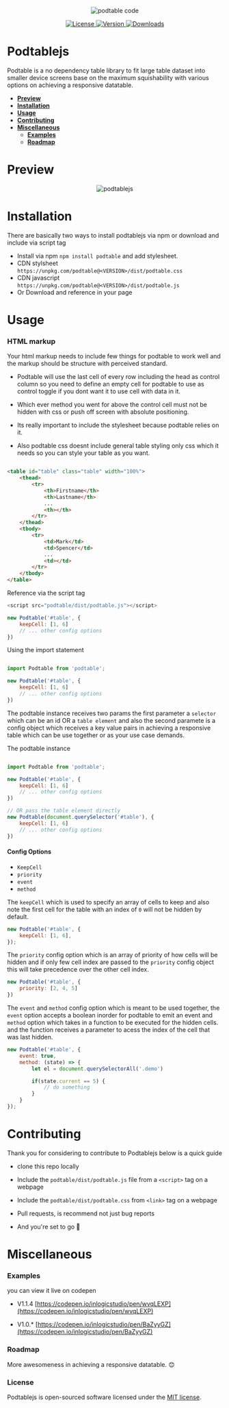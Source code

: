 <p align="center"><img src="/art/code.png" alt="podtable code"></p>

<p align="center">
    <a href="https://github.com/inlogicstudio/podtable">
        <img src="https://badgen.net/github/license/inlogicstudio/podtable?color=green" alt="License">
    </a>
    <a href="https://www.npmjs.com/package/podtable">
        <img src="https://badgen.net/npm/v/podtable?color=red" alt="Version">
    </a>
    <a href="https://www.npmjs.com/package/podtable">
        <img src="https://badgen.net/npm/dt/podtable" alt="Downloads">
    </a>
</p>

# Podtablejs

Podtable is a no dependency table library to fit large table dataset into smaller device screens base on the maximum squishability with various options on achieving a responsive datatable.

- [**Preview**](#preview)
- [**Installation**](#installation)
- [**Usage**](#usage)
- [**Contributing**](#contributing)
- [**Miscellaneous**](#miscellaneous)
    - [**Examples**](#examples)
    - [**Roadmap**](#roadmap)


# Preview

<p align="center">
    <img src="art/podtablejs.png" alt="podtablejs">
</p>

# Installation

There are basically two ways to install podtablejs via npm or download and include via script tag

* Install via npm `npm install podtable` and add stylesheet.
* CDN stylsheet `https://unpkg.com/podtable@<VERSION>/dist/podtable.css` 
* CDN javascript `https://unpkg.com/podtable@<VERSION>/dist/podtable.js`
* Or Download and reference in your page


# Usage

### HTML markup

Your html markup needs to include few things for podtable to work well and the markup should be structure with perceived standard.

* Podtable will use the last cell of every row including the head as control column so you need to define an empty cell for podtable to use as control toggle if you dont want it to use cell with data in it.

* Which ever method you went for above the control cell must not be hidden with css or push off screen with absolute positioning.

* Its really important to include the stylesheet because podtable relies on it.

* Also podtable css doesnt include general table styling only css which it needs so you can style your table as you want.


```html

<table id="table" class="table" width="100%">
    <thead>
        <tr>
            <th>Firstname</th>
            <th>Lastname</th>
            ...
            <th></th>
        </tr>
    </thead>
    <tbody>
        <tr>
            <td>Mark</td>
            <td>Spencer</td>
            ...
            <td></td>
        </tr>
    </tbody>
</table>

```

Reference via the script tag
```js
<script src="podtable/dist/podtable.js"></script> 

new Podtable('#table', {
    keepCell: [1, 6]
    // ... other config options
})

```

Using the import statement 

```js

import Podtable from 'podtable';

new Podtable('#table', {
    keepCell: [1, 6]
    // ... other config options
})

```

The podtable instance receives two params the first parameter a `selector` which can be an id OR a `table element` and also the second paramete is a config object which receives a key value pairs in achieving a responsive table which can be use together or as your use case demands.

The podtable instance

```js

import Podtable from 'podtable';

new Podtable('#table', {
    keepCell: [1, 6]
    // ... other config options
})

// OR pass the table element directly
new Podtable(document.querySelector('#table'), {
    keepCell: [1, 6]
    // ... other config options
})

```

#### Config Options

* `KeepCell`
* `priority`
* `event`
* `method`

The `keepCell` which is used to specify an array of cells to keep
and also note the first cell for the table with an index of `0` will not be hidden by default.

```js
new Podtable('#table', {
    keepCell: [1, 6],
});
```

The `priority` config option which is an array of priority of how cells will be hidden and if only few cell index are passed to the `priority` config object this will take precedence over the other cell index.

```js
new Podtable('#table', {
    priority: [2, 4, 5]
})
```
The `event` and `method` config option which is meant to be used together, the `event` option accepts a boolean inorder for podtable to emit an event and `method` option which takes in a function to be executed for the hidden cells. and the function receives a parameter to acess the index of the cell that was last hidden.

```js
new Podtable('#table', {
    event: true,
    method: (state) => {
        let el = document.querySelectorAll('.demo')

        if(state.current == 5) {
            // do something
        }
    }
});
```


# Contributing

Thank you for considering to contribute to Podtablejs below is a quick guide

* clone this repo locally

* Include the `podtable/dist/podtable.js` file from a `<script>` tag on a webpage
* Include the  `podtable/dist/podtable.css` from `<link>` tag on a webpage

* Pull requests, is recommend not just bug reports 
* And you're set to go &#128079;


# Miscellaneous

### Examples
you can view it live on codepen

* V1.1.4 [https://codepen.io/inlogicstudio/pen/wvqLEXP](https://codepen.io/inlogicstudio/pen/wvqLEXP)

* V1.0.* [https://codepen.io/inlogicstudio/pen/BaZyyGZ](https://codepen.io/inlogicstudio/pen/BaZyyGZ) 

### Roadmap
More awesomeness in achieving a responsive datatable. &#128522;

### License

Podtablejs is open-sourced software licensed under the [MIT license](LICENSE.md).